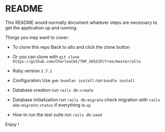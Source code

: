 # README

This README would normally document whatever steps are necessary to get the
application up and running.

Things you may want to cover:

* To clone this repo
Back to allo and click the clone button
* Or you can clone with 
`git clone https://github.com/CharlesCmt/THP_GOSSIP/tree/master/allo`

* Ruby version
`2.7.1`

* Configuration
Use `gem bundler install`
run `bundle install`


* Database creation
run `rails db:create`

* Database initialization
run `rails db:migrate`
check migration with `rails deb:migrate:status`
if everything is `up`

* How to run the test suite
run `rails db:seed`

Enjoy !
